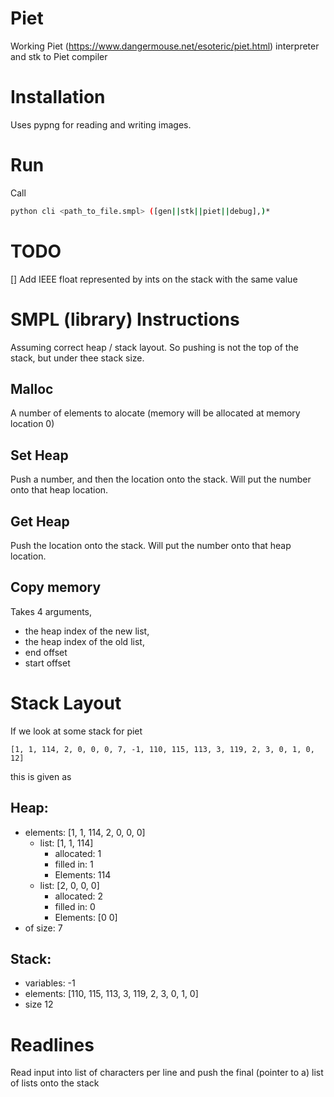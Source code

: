 # Piet
Working Piet (https://www.dangermouse.net/esoteric/piet.html) interpreter and stk to Piet compiler

# Installation
Uses pypng for reading and writing images.

# Run
Call
```bash
python cli <path_to_file.smpl> ([gen||stk||piet||debug],)*
```

# TODO
[] Add IEEE float represented by ints on the stack with the same value

# SMPL (library) Instructions
Assuming correct heap / stack layout. So pushing is not the top of the stack, but under thee stack size.

## Malloc
A number of elements to alocate (memory will be allocated at memory location 0)

## Set Heap
Push a number, and then the location onto the stack. Will put the number onto that heap location.

## Get Heap
Push the location onto the stack. Will put the number onto that heap location.

## Copy memory
Takes 4 arguments,
- the heap index of the new list,
- the heap index of the old list,
- end offset
- start offset

# Stack Layout
If we look at some stack for piet
```piet
[1, 1, 114, 2, 0, 0, 0, 7, -1, 110, 115, 113, 3, 119, 2, 3, 0, 1, 0, 12]
```
this is given as
## Heap:
- elements:  [1, 1, 114, 2, 0, 0, 0]
  + list: [1, 1, 114]
    * allocated: 1
    * filled in: 1
	* Elements: 114
  + list: [2, 0, 0, 0]
    * allocated: 2
    * filled in: 0
	* Elements: [0 0]
- of size:   7
## Stack:
- variables: -1
- elements:  [110, 115, 113, 3, 119, 2, 3, 0, 1, 0]
- size       12

# Readlines
Read input into list of characters per line and push the final (pointer to a) list of lists onto the stack
